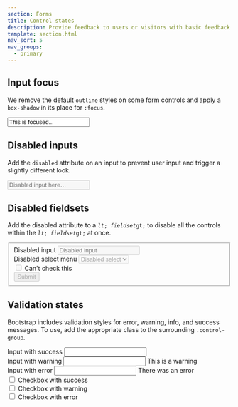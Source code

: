 ```yaml
---
section: Forms
title: Control states
description: Provide feedback to users or visitors with basic feedback states on form controls and labels.
template: section.html
nav_sort: 5
nav_groups:
  - primary
---
```


## Input focus

We remove the default <code>outline</code> styles on some form controls and apply a <code>box-shadow</code> in its place for <code>:focus</code>.

<form class="guide-example">
  <input class="focused" id="focusedInput" type="text" value="This is focused...">
</form>

## Disabled inputs

Add the <code>disabled</code> attribute on an input to prevent user input and trigger a slightly different look.

<form class="guide-example">
  <input id="disabledInput" type="text" placeholder="Disabled input here…" disabled>
</form>

## Disabled fieldsets

Add the disabled attribute to a <code>$lt;fieldset$gt;</code> to disable all the controls within the <code>$lt;fieldset$gt;</code> at once.

<form class="guide-example">
  <fieldset disabled>
    <div class="form-group">
      <label for="disabledTextInput">Disabled input</label>
      <input type="text" id="disabledTextInput" placeholder="Disabled input">
    </div>
    <div class="form-group">
      <label for="disabledSelect">Disabled select menu</label>
      <select id="disabledSelect">
        <option>Disabled select</option>
      </select>
    </div>
    <div class="form-group checkbox">
      <label>
        <input type="checkbox"> Can't check this
      </label>
    </div>
    <button type="submit" class="btn">Submit</button>
  </fieldset>
</form>

## Validation states

Bootstrap includes validation styles for error, warning, info, and success messages. To use, add the appropriate class to the surrounding <code>.control-group</code>.

<form class="guide-example horizontal">
  <div class="form-group success">
    <label for="inputSuccess1">Input with success</label>
    <input type="text" id="inputSuccess1">
  </div>
  <div class="form-group warning">
    <label for="inputWarning1">Input with warning</label>
    <input type="text" id="inputWarning1" aria-describedby="warningHelpBlock">
    <span id="warningHelpBlock" class="help-text">This is a warning</span>
  </div>
  <div class="form-group error">
    <label for="inputError1">Input with error</label>
    <input type="text" id="inputError1" aria-describedby="errorHelpBlock">
    <span id="errorHelpBlock" class="help-text">There was an error</span>
  </div>
  <div class="form-group">
    <div class="checkbox success">
      <label>
        <input type="checkbox" id="checkboxSuccess" value="option1">
        Checkbox with success
      </label>
    </div>
    <div class="checkbox warning">
      <label>
        <input type="checkbox" id="checkboxWarning" value="option1">
        Checkbox with warning
      </label>
    </div>
    <div class="checkbox error">
      <label>
        <input type="checkbox" id="checkboxError" value="option1">
        Checkbox with error
      </label>
    </div>
  </div>
</form>
